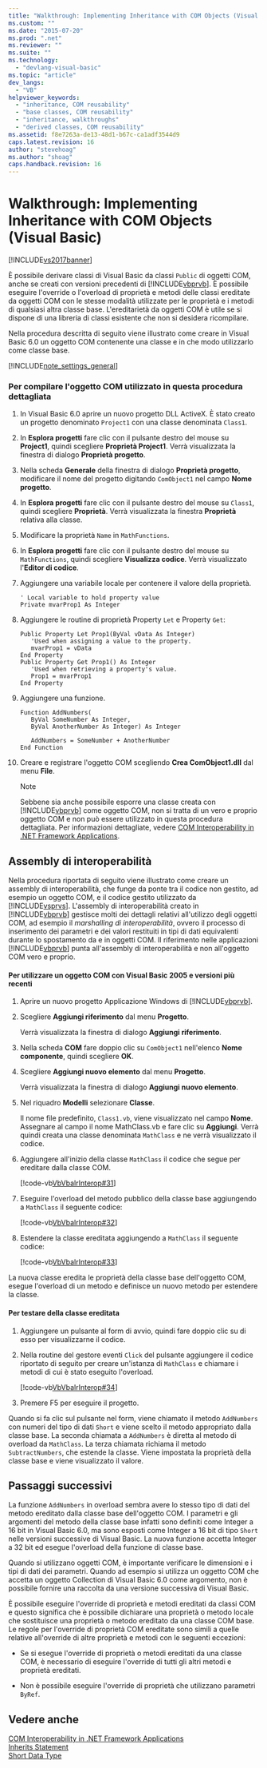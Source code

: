 ```yaml
---
title: "Walkthrough: Implementing Inheritance with COM Objects (Visual Basic) | Microsoft Docs"
ms.custom: ""
ms.date: "2015-07-20"
ms.prod: ".net"
ms.reviewer: ""
ms.suite: ""
ms.technology: 
  - "devlang-visual-basic"
ms.topic: "article"
dev_langs: 
  - "VB"
helpviewer_keywords: 
  - "inheritance, COM reusability"
  - "base classes, COM reusability"
  - "inheritance, walkthroughs"
  - "derived classes, COM reusability"
ms.assetid: f8e7263a-de13-48d1-b67c-ca1adf3544d9
caps.latest.revision: 16
author: "stevehoag"
ms.author: "shoag"
caps.handback.revision: 16
---
```

# Walkthrough: Implementing Inheritance with COM Objects (Visual Basic)
[!INCLUDE[vs2017banner](../../../visual-basic/developing-apps/includes/vs2017banner.md)]

È possibile derivare classi di Visual Basic da classi `Public` di oggetti COM, anche se creati con versioni precedenti di [!INCLUDE[vbprvb](../../../csharp/programming-guide/concepts/linq/includes/vbprvb-md.md)].  È possibile eseguire l'override o l'overload di proprietà e metodi delle classi ereditate da oggetti COM con le stesse modalità utilizzate per le proprietà e i metodi di qualsiasi altra classe base.  L'ereditarietà da oggetti COM è utile se si dispone di una libreria di classi esistente che non si desidera ricompilare.  
  
 Nella procedura descritta di seguito viene illustrato come creare in Visual Basic 6.0 un oggetto COM contenente una classe e in che modo utilizzarlo come classe base.  
  
 [!INCLUDE[note_settings_general](../../../csharp/language-reference/compiler-messages/includes/note-settings-general-md.md)]  
  
### Per compilare l'oggetto COM utilizzato in questa procedura dettagliata  
  
1.  In Visual Basic 6.0 aprire un nuovo progetto DLL ActiveX.  È stato creato un progetto denominato `Project1` con una classe denominata `Class1`.  
  
2.  In **Esplora progetti** fare clic con il pulsante destro del mouse su **Project1**, quindi scegliere **Proprietà Project1**.  Verrà visualizzata la finestra di dialogo **Proprietà progetto**.  
  
3.  Nella scheda **Generale** della finestra di dialogo **Proprietà progetto**, modificare il nome del progetto digitando `ComObject1` nel campo **Nome progetto**.  
  
4.  In **Esplora progetti** fare clic con il pulsante destro del mouse su `Class1`, quindi scegliere **Proprietà**.  Verrà visualizzata la finestra **Proprietà** relativa alla classe.  
  
5.  Modificare la proprietà `Name` in `MathFunctions`.  
  
6.  In **Esplora progetti** fare clic con il pulsante destro del mouse su `MathFunctions`, quindi scegliere **Visualizza codice**.  Verrà visualizzato l'**Editor di codice**.  
  
7.  Aggiungere una variabile locale per contenere il valore della proprietà.  
  
    ```  
    ' Local variable to hold property value  
    Private mvarProp1 As Integer  
    ```  
  
8.  Aggiungere le routine di proprietà Property `Let` e Property `Get`:  
  
    ```  
    Public Property Let Prop1(ByVal vData As Integer)  
       'Used when assigning a value to the property.  
       mvarProp1 = vData  
    End Property  
    Public Property Get Prop1() As Integer  
       'Used when retrieving a property's value.  
       Prop1 = mvarProp1  
    End Property  
    ```  
  
9. Aggiungere una funzione.  
  
    ```  
    Function AddNumbers(   
       ByVal SomeNumber As Integer,   
       ByVal AnotherNumber As Integer) As Integer  
  
       AddNumbers = SomeNumber + AnotherNumber  
    End Function  
    ```  
  
10. Creare e registrare l'oggetto COM scegliendo **Crea ComObject1.dll** dal menu **File**.  
  
    > [!NOTE]
    >  Sebbene sia anche possibile esporre una classe creata con [!INCLUDE[vbprvb](../../../csharp/programming-guide/concepts/linq/includes/vbprvb-md.md)] come oggetto COM, non si tratta di un vero e proprio oggetto COM e non può essere utilizzato in questa procedura dettagliata.  Per informazioni dettagliate, vedere [COM Interoperability in .NET Framework Applications](../../../visual-basic/programming-guide/com-interop/com-interoperability-in-net-framework-applications.md).  
  
## Assembly di interoperabilità  
 Nella procedura riportata di seguito viene illustrato come creare un assembly di interoperabilità, che funge da ponte tra il codice non gestito, ad esempio un oggetto COM, e il codice gestito utilizzato da [!INCLUDE[vsprvs](../../../csharp/includes/vsprvs-md.md)].  L'assembly di interoperabilità creato in [!INCLUDE[vbprvb](../../../csharp/programming-guide/concepts/linq/includes/vbprvb-md.md)] gestisce molti dei dettagli relativi all'utilizzo degli oggetti COM, ad esempio il *marshalling di interoperabilità*, ovvero il processo di inserimento dei parametri e dei valori restituiti in tipi di dati equivalenti durante lo spostamento da e in oggetti COM.  Il riferimento nelle applicazioni [!INCLUDE[vbprvb](../../../csharp/programming-guide/concepts/linq/includes/vbprvb-md.md)] punta all'assembly di interoperabilità e non all'oggetto COM vero e proprio.  
  
#### Per utilizzare un oggetto COM con Visual Basic 2005 e versioni più recenti  
  
1.  Aprire un nuovo progetto Applicazione Windows di [!INCLUDE[vbprvb](../../../csharp/programming-guide/concepts/linq/includes/vbprvb-md.md)].  
  
2.  Scegliere **Aggiungi riferimento** dal menu **Progetto**.  
  
     Verrà visualizzata la finestra di dialogo **Aggiungi riferimento**.  
  
3.  Nella scheda **COM** fare doppio clic su `ComObject1` nell'elenco **Nome componente**, quindi scegliere **OK**.  
  
4.  Scegliere **Aggiungi nuovo elemento** dal menu **Progetto**.  
  
     Verrà visualizzata la finestra di dialogo **Aggiungi nuovo elemento**.  
  
5.  Nel riquadro **Modelli** selezionare **Classe**.  
  
     Il nome file predefinito, `Class1.vb`, viene visualizzato nel campo **Nome**.  Assegnare al campo il nome MathClass.vb e fare clic su **Aggiungi**.  Verrà quindi creata una classe denominata `MathClass` e ne verrà visualizzato il codice.  
  
6.  Aggiungere all'inizio della classe `MathClass` il codice che segue per ereditare dalla classe COM.  
  
     [!code-vb[VbVbalrInterop#31](../../../visual-basic/programming-guide/com-interop/codesnippet/visualbasic/vbvbalrinterop/Class1.vb#31)]  
  
7.  Eseguire l'overload del metodo pubblico della classe base aggiungendo a `MathClass` il seguente codice:  
  
     [!code-vb[VbVbalrInterop#32](../../../visual-basic/programming-guide/com-interop/codesnippet/visualbasic/vbvbalrinterop/Class1.vb#32)]  
  
8.  Estendere la classe ereditata aggiungendo a `MathClass` il seguente codice:  
  
     [!code-vb[VbVbalrInterop#33](../../../visual-basic/programming-guide/com-interop/codesnippet/visualbasic/vbvbalrinterop/Class1.vb#33)]  
  
 La nuova classe eredita le proprietà della classe base dell'oggetto COM, esegue l'overload di un metodo e definisce un nuovo metodo per estendere la classe.  
  
#### Per testare della classe ereditata  
  
1.  Aggiungere un pulsante al form di avvio, quindi fare doppio clic su di esso per visualizzarne il codice.  
  
2.  Nella routine del gestore eventi `Click` del pulsante aggiungere il codice riportato di seguito per creare un'istanza di `MathClass` e chiamare i metodi di cui è stato eseguito l'overload.  
  
     [!code-vb[VbVbalrInterop#34](../../../visual-basic/programming-guide/com-interop/codesnippet/visualbasic/vbvbalrinterop/Class1.vb#34)]  
  
3.  Premere F5 per eseguire il progetto.  
  
 Quando si fa clic sul pulsante nel form, viene chiamato il metodo `AddNumbers` con numeri del tipo di dati `Short` e viene scelto il metodo appropriato dalla classe base.  La seconda chiamata a `AddNumbers` è diretta al metodo di overload da `MathClass`.  La terza chiamata richiama il metodo `SubtractNumbers`, che estende la classe.  Viene impostata la proprietà della classe base e viene visualizzato il valore.  
  
## Passaggi successivi  
 La funzione `AddNumbers` in overload sembra avere lo stesso tipo di dati del metodo ereditato dalla classe base dell'oggetto COM.  I parametri e gli argomenti del metodo della classe base infatti sono definiti come Integer a 16 bit in Visual Basic 6.0, ma sono esposti come Integer a 16 bit di tipo `Short` nelle versioni successive di Visual Basic.  La nuova funzione accetta Integer a 32 bit ed esegue l'overload della funzione di classe base.  
  
 Quando si utilizzano oggetti COM, è importante verificare le dimensioni e i tipi di dati dei parametri.  Quando ad esempio si utilizza un oggetto COM che accetta un oggetto Collection di Visual Basic 6.0 come argomento, non è possibile fornire una raccolta da una versione successiva di Visual Basic.  
  
 È possibile eseguire l'override di proprietà e metodi ereditati da classi COM e questo significa che è possibile dichiarare una proprietà o metodo locale che sostituisce una proprietà o metodo ereditato da una classe COM base.  Le regole per l'override di proprietà COM ereditate sono simili a quelle relative all'override di altre proprietà e metodi con le seguenti eccezioni:  
  
-   Se si esegue l'override di proprietà o metodi ereditati da una classe COM, è necessario di eseguire l'override di tutti gli altri metodi e proprietà ereditati.  
  
-   Non è possibile eseguire l'override di proprietà che utilizzano parametri `ByRef`.  
  
## Vedere anche  
 [COM Interoperability in .NET Framework Applications](../../../visual-basic/programming-guide/com-interop/com-interoperability-in-net-framework-applications.md)   
 [Inherits Statement](../../../visual-basic/language-reference/statements/inherits-statement.md)   
 [Short Data Type](../../../visual-basic/language-reference/data-types/short-data-type.md)